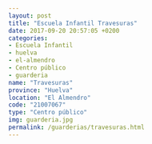 ```yaml
---
layout: post
title: "Escuela Infantil Travesuras"
date: 2017-09-20 20:57:05 +0200
categories:
- Escuela Infantil
- huelva
- el-almendro
- Centro público
- guarderia
name: "Travesuras"
province: "Huelva"
location: "El Almendro"
code: "21007067"
type: "Centro público"
img: guarderia.jpg
permalink: /guarderias/travesuras.html
---
```

